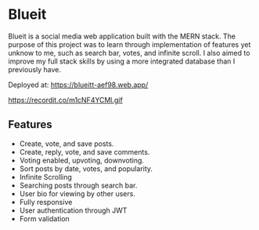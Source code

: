 # Blueit

Blueit is a social media web application built with the MERN stack. The purpose of this project was to learn through
implementation of features yet unknow to me, such as search bar, votes, and infinite scroll. I also aimed to improve
my full stack skills by using a more integrated database than I previously have.

Deployed at: https://blueitt-aef98.web.app/

https://recordit.co/m1cNF4YCMl.gif

## Features
* Create, vote, and save posts.
* Create, reply, vote, and save comments.
* Voting enabled, upvoting, downvoting.
* Sort posts by date, votes, and popularity.
* Infinite Scrolling
* Searching posts through search bar.
* User bio for viewing by other users.
* Fully responsive
* User authentication through JWT
* Form validation
